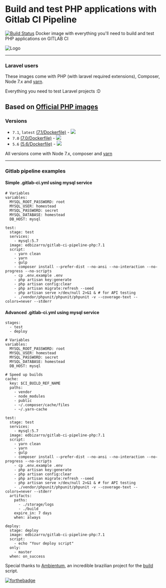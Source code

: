 # Build and test PHP applications with Gitlab CI Pipeline

[![Build Status](https://travis-ci.org/edbizarro/gitlab-ci-pipeline-php.svg?branch=master)](https://travis-ci.org/edbizarro/gitlab-ci-pipeline-php) Docker image with everything you'll need to build and test PHP applications on GITLAB CI

![Logo](https://raw.githubusercontent.com/edbizarro/gitlab-ci-pipeline-php/master/gitlab-ci-pipeline-php.png)

---

### Laravel users

These images come with PHP (with laravel required extensions), Composer, Node 7.x and [yarn](https://yarnpkg.com).

Everything you need to test Laravel projects :D

## Based on [Official PHP images](https://hub.docker.com/_/php/)

### Versions

- ```7.1```, ```latest``` [(7.1/Dockerfile)](https://github.com/edbizarro/gitlab-ci-pipeline-php/blob/master/php/7.1/Dockerfile) - [![](https://images.microbadger.com/badges/image/edbizarro/gitlab-ci-pipeline-php.svg)](https://microbadger.com/images/edbizarro/gitlab-ci-pipeline-php "Get your own image badge on microbadger.com")
- ```7.0``` [(7.0/Dockerfile)](https://github.com/edbizarro/gitlab-ci-pipeline-php/blob/master/php/7.0/Dockerfile) - [![](https://images.microbadger.com/badges/image/edbizarro/gitlab-ci-pipeline-php:7.0.svg)](https://microbadger.com/images/edbizarro/gitlab-ci-pipeline-php:7.0 "Get your own image badge on microbadger.com")
- ```5.6``` [(5.6/Dockerfile)](https://github.com/edbizarro/gitlab-ci-pipeline-php/blob/master/php/5.6/Dockerfile) -  [![](https://images.microbadger.com/badges/image/edbizarro/gitlab-ci-pipeline-php:5.6.svg)](https://microbadger.com/images/edbizarro/gitlab-ci-pipeline-php:5.6 "Get your own image badge on microbadger.com")


All versions come with Node 7.x, composer and [yarn](https://yarnpkg.com)

---

### Gitlab pipeline examples

#### Simple .gitlab-ci.yml using mysql service

```
# Variables
variables:
  MYSQL_ROOT_PASSWORD: root
  MYSQL_USER: homestead
  MYSQL_PASSWORD: secret
  MYSQL_DATABASE: homestead
  DB_HOST: mysql

test:
  stage: test
  services:
    - mysql:5.7
  image: edbizarro/gitlab-ci-pipeline-php:7.1
  script:
    - yarn clean
    - yarn
    - gulp
    - composer install --prefer-dist --no-ansi --no-interaction --no-progress --no-scripts
    - cp .env.example .env
    - php artisan key:generate
    - php artisan config:clear
    - php artisan migrate:refresh --seed
    - php artisan serve >/dev/null 2>&1 & # for API testing
    - ./vendor/phpunit/phpunit/phpunit -v --coverage-text --colors=never --stderr
```

#### Advanced .gitlab-ci.yml using mysql service

```
stages:
  - test
  - deploy

# Variables
variables:
  MYSQL_ROOT_PASSWORD: root
  MYSQL_USER: homestead
  MYSQL_PASSWORD: secret
  MYSQL_DATABASE: homestead
  DB_HOST: mysql

# Speed up builds
cache:
  key: $CI_BUILD_REF_NAME
  paths:
    - vendor
    - node_modules
    - public
    - ~/.composer/cache/files
    - ~/.yarn-cache

test:
  stage: test
  services:
    - mysql:5.7
  image: edbizarro/gitlab-ci-pipeline-php:7.1
  script:
    - yarn clean
    - yarn
    - gulp
    - composer install --prefer-dist --no-ansi --no-interaction --no-progress --no-scripts
    - cp .env.example .env
    - php artisan key:generate
    - php artisan config:clear
    - php artisan migrate:refresh --seed
    - php artisan serve >/dev/null 2>&1 & # for API testing
    - ./vendor/phpunit/phpunit/phpunit -v --coverage-text --colors=never --stderr
  artifacts:
    paths:
      - ./storage/logs
      - ./build
    expire_in: 7 days
    when: always

deploy:
  stage: deploy
  image: edbizarro/gitlab-ci-pipeline-php:7.1
  script:
    - echo "Your deploy script"
  only:
    - master
  when: on_success
```

Special thanks to [Ambientum](https://github.com/codecasts/ambientum), an incredible brazilian project for the [build](https://github.com/codecasts/ambientum/blob/master/build.sh) script.

[![forthebadge](http://forthebadge.com/images/badges/built-by-developers.svg)](http://forthebadge.com)
